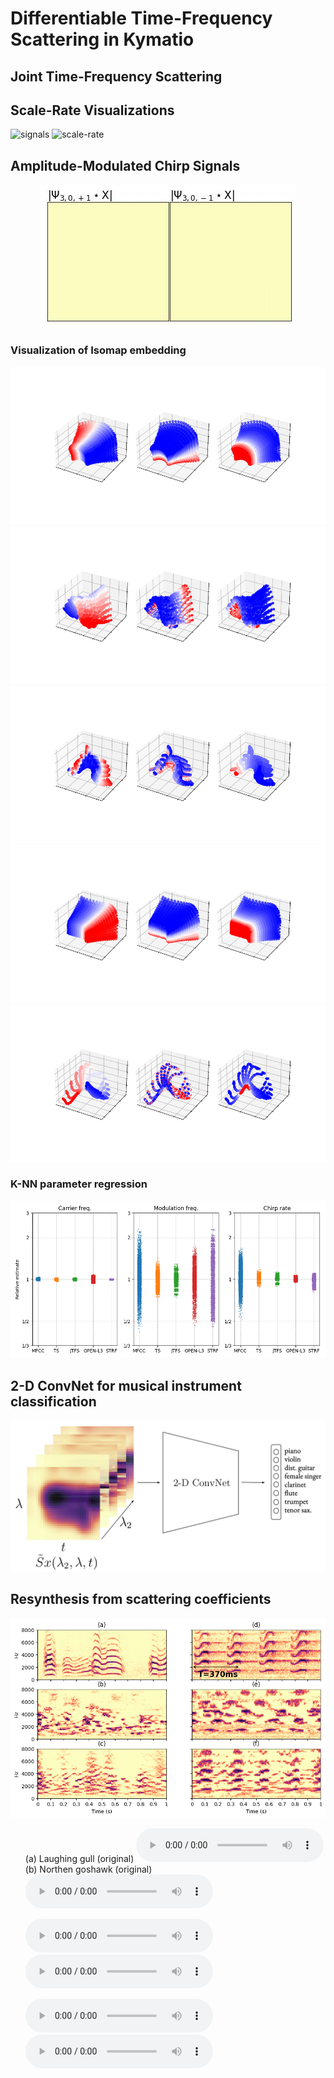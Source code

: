 # Differentiable Time-Frequency Scattering in Kymatio

## Joint Time-Frequency Scattering

## Scale-Rate Visualizations
![signals](https://user-images.githubusercontent.com/16495490/161852304-a0924fe7-7a4c-471f-a150-d20339fc8dcd.png)
![scale-rate](https://user-images.githubusercontent.com/16495490/161861321-cb3d9f2a-32f5-4abf-90f7-d9b2b85c9ae4.png)

## Amplitude-Modulated Chirp Signals

<p align="center">
  <img src="https://raw.githubusercontent.com/cyrusvahidi/jtfs-gpu/main/img/scale_reate_visual/moduChirp/moduChirp.gif"/>
</p>

### Visualization of Isomap embedding
<p align="center" width="100%">
    <img height="20%" src="https://raw.githubusercontent.com/cyrusvahidi/jtfs-gpu/main/img/JTFS/isomap.png">
    <img height="20%" src="https://raw.githubusercontent.com/cyrusvahidi/jtfs-gpu/main/img/MFCC/isomap.png">
    <img height="20%" src="https://raw.githubusercontent.com/cyrusvahidi/jtfs-gpu/main/img/OPEN-L3/isomap.png">
    <img height="20%" src="https://raw.githubusercontent.com/cyrusvahidi/jtfs-gpu/main/img/TS/isomap.png">
    <img height="20%" src="https://raw.githubusercontent.com/cyrusvahidi/jtfs-gpu/main/img/STRF/isomap.png">
</p>


### K-NN parameter regression
![knn](https://raw.githubusercontent.com/cyrusvahidi/jtfs-gpu/main/img/knn.png)
## 2-D ConvNet for musical instrument classification
![convnet](https://raw.githubusercontent.com/cyrusvahidi/jtfs-gpu/main/img/jtfs-cnn.png)
## Resynthesis from scattering coefficients
![resynthesis](https://raw.githubusercontent.com/cyrusvahidi/jtfs-gpu/main/img/reconstruction_birds.png)

<ul class="bodyColum2"> (a) Laughing gull (original)
  <audio controls height="40px" width="100px">
     <source src="https://raw.githubusercontent.com/cyrusvahidi/jtfs-gpu/main/audio/laughinggull.wav" type="audio/mpeg">
     <embed height="50" width="60" src="https://raw.githubusercontent.com/cyrusvahidi/jtfs-gpu/main/audio/laughinggull.wav">
  </audio> 
  (b) Northen goshawk (original)
  <audio controls height="40px" width="100px">
     <source src="https://raw.githubusercontent.com/cyrusvahidi/jtfs-gpu/main/audio/goshawk.wav" type="audio/mpeg">
     <embed height="50" width="60" src="https://raw.githubusercontent.com/cyrusvahidi/jtfs-gpu/main/audio/goshawk.wav">
  </audio>
</ul>

<ul class="bodyColum2">
 <audio controls height="40px" width="50px">
     <source src="https://raw.githubusercontent.com/cyrusvahidi/jtfs-gpu/main/audio/reconstructed_timesc_gull_j12_q12_t13.wav" type="audio/mpeg">
     <embed height="50" width="60" src="https://raw.githubusercontent.com/cyrusvahidi/jtfs-gpu/main/audio/reconstructed_timesc_gull_j12_q12_t13.wav">
  </audio>
  <audio controls height="40px" width="50px">
     <source src="https://raw.githubusercontent.com/cyrusvahidi/jtfs-gpu/main/audio/reconstructed_timesc_acc_j12_q12_t13.wav" type="audio/mpeg">
     <embed height="50" width="60" src="https://raw.githubusercontent.com/cyrusvahidi/jtfs-gpu/main/audio/reconstructed_timesc_acc_j12_q12_t13.wav">
  </audio>
</ul>

<ul class="bodyColum2">
 <audio controls height="40px" width="100px">
     <source src="https://raw.githubusercontent.com/cyrusvahidi/jtfs-gpu/main/audio/reconstructed_jtfs_gull_j12_q12_t13.wav" type="audio/mpeg">
     <embed height="50" width="60" src="https://raw.githubusercontent.com/cyrusvahidi/jtfs-gpu/main/audio/reconstructed_jtfs_gull_j12_q12_t13.wav">
  </audio>
  <audio controls height="40px" width="50px">
     <source src="https://raw.githubusercontent.com/cyrusvahidi/jtfs-gpu/main/audio/reconstructed_jtfs_acc_j12_q12_t13.wav" type="audio/mpeg">
     <embed height="50" width="60" src="https://raw.githubusercontent.com/cyrusvahidi/jtfs-gpu/main/audio/reconstructed_jtfs_acc_j12_q12_t13.wav">
  </audio>
</ul>


